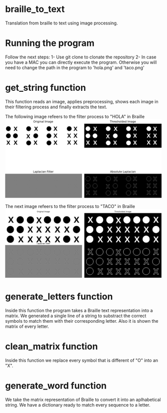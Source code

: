 # braille_to_text
Translation from braille to text using image processing.

# Running the program
Follow the next steps:
1- Use git clone to clonate the repository
2- In case you have a MAC you can directly execute the program. Otherwise you will need to change the path in the program to 'hola.png' and 'taco.png'

# get_string function
This function reads an image, applies preprocessing, shows each image in their filtering process and finally extracts the text.

The following image refeers to the filter process to "HOLA" in Braille
!["HOLA-Braille"](holaBraille.png)

The next image refeers to the filter process to "TACO" in Braille
!["TACO-Braille"](tacoBraille.png)

# generate_letters function
Inside this function the program takes a Braille text representation into a matrix.
We generated a single line of a string to substract the correct symbols to match them with their corresponding letter. Also it is shown the matrix of every letter.

# clean_matrix function
Inside this function we replace every symbol that is different of "O" into an "X".

# generate_word function
We take the matrix representation of Braille to convert it into an aplhabetical string. We have a dictionary ready to match every sequence to a letter.